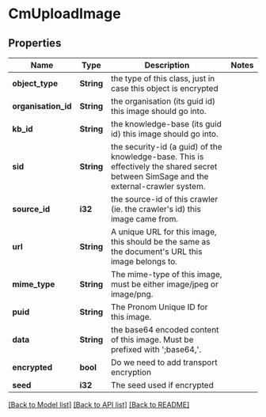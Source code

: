 # CmUploadImage

## Properties

Name | Type | Description | Notes
------------ | ------------- | ------------- | -------------
**object_type** | **String** | the type of this class, just in case this object is encrypted | 
**organisation_id** | **String** | the organisation (its guid id) this image should go into. | 
**kb_id** | **String** | the knowledge-base (its guid id) this image should go into. | 
**sid** | **String** | the security-id (a guid) of the knowledge-base.  This is effectively the shared secret between SimSage and the external-crawler system. | 
**source_id** | **i32** | the source-id of this crawler (ie. the crawler's id) this image came from. | 
**url** | **String** | A unique URL for this image, this should be the same as the document's URL this image belongs to. | 
**mime_type** | **String** | The mime-type of this image, must be either image/jpeg or image/png. | 
**puid** | **String** | The Pronom Unique ID for this image. | 
**data** | **String** | the base64 encoded content of this image.  Must be prefixed with ';base64,'. | 
**encrypted** | **bool** | Do we need to add transport encryption | 
**seed** | **i32** | The seed used if encrypted | 

[[Back to Model list]](../README.md#documentation-for-models) [[Back to API list]](../README.md#documentation-for-api-endpoints) [[Back to README]](../README.md)


